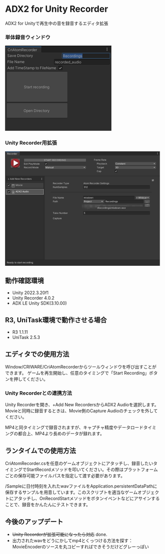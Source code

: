 # ADX2 for Unity Recorder
ADX2 for Unityで再生中の音を録音するエディタ拡張

### 単体録音ウィンドウ

![ADX2UnityRecoder](Images/ADX2UnityRecoder.png)

### Unity Recorder用拡張

![UnityRecorderInterfece](Images/UnityRecorderInterface.png)

## 動作確認環境
- Unity 2022.3.20f1
- Unity Recorder 4.0.2
- ADX LE Unity SDK(3.10.00)

## R3, UniTask環境で動作させる場合
- R3 1.1.11
- UniTask 2.5.3

## エディタでの使用方法
Window/CRIWARE/CriAtomRecorderからツールウィンドウを呼び出すことができます。
ゲームを再生開始し、任意のタイミングで「Start Recording」ボタンを押してください。

### Unity Recorderとの連携方法
Unity Recorderを開き、+Add New RecordersからADX2 Audioを選択します。
Movieと同時に録音するときは、Movie側のCapture Audioのチェックを外してください。

MP4と同タイミングで録音されますが、キャプチャ精度やデータロードタイミングの都合上、MP4より長めのデータが録れます。

## ランタイムでの使用方法
CriAtomRecorder.csを任意のゲームオブジェクトにアタッチし、録音したいタイミングでStartRecordメソッドを叩いてください。その際はプラットフォームごとの保存可能ファイルパスを指定して渡す必要があります。

/Sampleに日付時刻を入れたwavファイルをApplication.persistentDataPathに保存するサンプルを用意しています。このスクリプトを適当なゲームオブジェクトにアタッチし、OnRecordStartメソッドをボタンイベントなどにアサインすることで、録音をかんたんにテストできます。

## 今後のアップデート
- ~~Unity Recorderが拡張可能になったら対応~~ done.
- 出力されたwavをどうにかしてmp4とくっつける方法を探す：MovieEncoderのソースを丸コピーすればできそうだけどグレーっぽい
